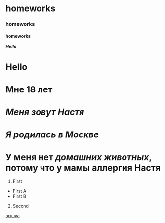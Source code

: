 # homeworks
### homeworks
#### homeworks
***Hello***
# **Hello**
# **Мне 18 лет**
# _Меня зовут Настя_
# *Я родилась в Москве*
# **У меня нет _домашних животных_, потому что у мамы аллергия** Настя
1. First
  + First A
  + First B 
2. Second


 [вышка](https://www.hse.ru/)
